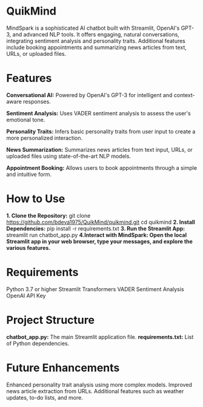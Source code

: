 # QuikMind
MindSpark is a sophisticated AI chatbot built with Streamlit, OpenAI's GPT-3, and advanced NLP tools. It offers engaging, natural conversations, integrating sentiment analysis and personality traits. Additional features include booking appointments and summarizing news articles from text, URLs, or uploaded files.

# Features
**Conversational AI:** Powered by OpenAI's GPT-3 for intelligent and context-aware responses.

**Sentiment Analysis:** Uses VADER sentiment analysis to assess the user's emotional tone.

**Personality Traits:** Infers basic personality traits from user input to create a more personalized interaction.

**News Summarization:** Summarizes news articles from text input, URLs, or uploaded files using state-of-the-art NLP models.

**Appointment Booking:** Allows users to book appointments through a simple and intuitive form.

# How to Use
**1. Clone the Repository:**
git clone https://github.com/bdeva1975/QuikMind/quikmind.git
cd quikmind
**2. Install Dependencies:**
pip install -r requirements.txt
**3. Run the Streamlit App:**
streamlit run chatbot_app.py
**4.Interact with MindSpark: Open the local Streamlit app in your web browser, type your messages, and explore the various features.**

# Requirements
Python 3.7 or higher
Streamlit
Transformers
VADER Sentiment Analysis
OpenAI API Key

# Project Structure
**chatbot_app.py:** The main Streamlit application file.
**requirements.txt:** List of Python dependencies.

# Future Enhancements
Enhanced personality trait analysis using more complex models.
Improved news article extraction from URLs.
Additional features such as weather updates, to-do lists, and more.
